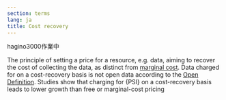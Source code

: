 ```yaml
---
section: terms
lang: ja
title: Cost recovery
---
```


hagino3000作業中

The principle of setting a price for a resource, e.g. data, aiming to recover the cost of collecting the data, as distinct from [marginal cost](/glossary/en/terms/marginal-cost/). Data charged for on a cost-recovery basis is not open data according to the [Open Definition](/glossary/en/terms/open-definition/). Studies show that charging for {PSI} on a cost-recovery basis leads to lower growth than free or marginal-cost pricing
